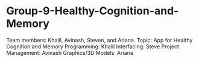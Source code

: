 # Group-9-Healthy-Cognition-and-Memory
Team members: Khalil, Avinash, Steven, and Ariana. Topic: App for Healthy Cognition and Memory
Programming: Khalil 
Interfacing: Steve
Project Management: Avinash
Graphics/3D Models: Ariana
